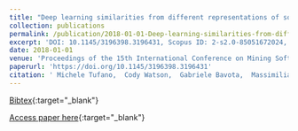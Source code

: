 ```yaml
---
title: "Deep learning similarities from different representations of source code"
collection: publications
permalink: /publication/2018-01-01-Deep-learning-similarities-from-different-representations-of-source-code
excerpt: 'DOI: 10.1145/3196398.3196431, Scopus ID: 2-s2.0-85051672024, Cited by: 13'
date: 2018-01-01
venue: 'Proceedings of the 15th International Conference on Mining Software Repositories, MSR 2018, Gothenburg, Sweden, May 28-29, 2018'
paperurl: 'https://doi.org/10.1145/3196398.3196431'
citation: ' Michele Tufano,  Cody Watson,  Gabriele Bavota,  Massimiliano Di Penta,  Martin White,  Denys Poshyvanyk, &quot;Deep learning similarities from different representations of source code.&quot; Proceedings of the 15th International Conference on Mining Software Repositories, MSR 2018, Gothenburg, Sweden, May 28-29, 2018, 2018.'
---
```

[Bibtex](https://dblp.org/rec/bib/conf/msr/TufanoWBPWP08){:target="_blank"}

[Access paper here](https://doi.org/10.1145/3196398.3196431){:target="_blank"}
